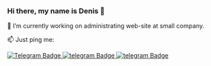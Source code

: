 ### Hi there, my name is Denis 👋

🔭 I’m currently working on administrating web-site at small company.

📫 Just ping me: 
<div id="badges">
  <a href="https://t.me/ErkhanDV" width: "50" display: "block">
    <img src="https://upload.wikimedia.org/wikipedia/commons/thumb/8/82/Telegram_logo.svg/2048px-Telegram_logo.svg.png" alt="Telegram Badge"/>
  </a>
  <a href="https://discord.com/users/544904397511983109">
    <img src="https://img.shields.io/badge/discord-black?style=for-the-badge&logo=discord&logoColor=white" alt="telegram Badge"/>
  </a>
  <a href="https://discord.com/users/544904397511983109">
    <img src="https://img.shields.io/badge/discord-black?style=for-the-badge&logo=discord&logoColor=white" alt="telegram Badge"/>
  </a>
</div>
